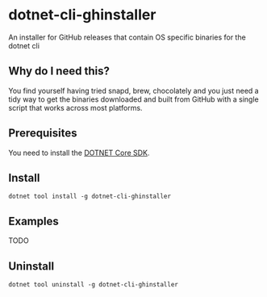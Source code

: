 # dotnet-cli-ghinstaller
An installer for GitHub releases that contain OS specific binaries for the dotnet cli

## Why do I need this?

You find yourself having tried snapd, brew, chocolately and you just need a tidy way to get the 
binaries downloaded and built from GitHub with a single script that works across most platforms. 

## Prerequisites

You need to install the [DOTNET Core SDK](https://dotnet.microsoft.com/download).

## Install

```
dotnet tool install -g dotnet-cli-ghinstaller
```

## Examples

TODO

## Uninstall

```
dotnet tool uninstall -g dotnet-cli-ghinstaller
``` 
